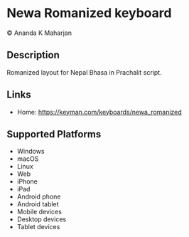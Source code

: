 Newa Romanized  keyboard
==============

© Ananda K Maharjan


Description
-----------

Romanized layout for Nepal Bhasa in Prachalit script.

Links
-----
* Home: https://keyman.com/keyboards/newa_romanized

Supported Platforms
-------------------
 * Windows
 * macOS
 * Linux
 * Web
 * iPhone
 * iPad
 * Android phone
 * Android tablet
 * Mobile devices
 * Desktop devices
 * Tablet devices

